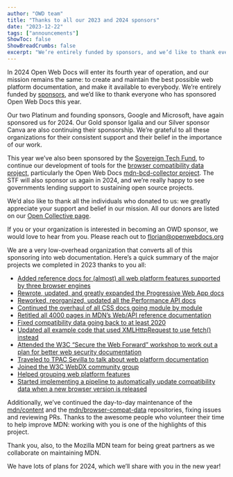 ```yaml
---
author: "OWD team"
title: "Thanks to all our 2023 and 2024 sponsors"
date: "2023-12-22"
tags: ["announcements"]
ShowToc: false
ShowBreadCrumbs: false
excerpt: "We’re entirely funded by sponsors, and we’d like to thank everyone who has sponsored Open Web Docs in 2023."
---
```


In 2024 Open Web Docs will enter its fourth year of operation, and our mission remains the same: to create and maintain the best possible web platform documentation, and make it available to everybody. We’re entirely funded by [sponsors](https://openwebdocs.org/sponsors/), and we’d like to thank everyone who has sponsored Open Web Docs this year.

Our two Platinum and founding sponsors, Google and Microsoft, have again sponsored us for 2024. Our Gold sponsor Igalia and our Silver sponsor Canva are also continuing their sponsorship. We’re grateful to all these organizations for their consistent support and their belief in the importance of our work.

This year we’ve also been sponsored by the [Sovereign Tech Fund](https://www.sovereigntechfund.de/), to continue our development of tools for the [browser compatibility data project](https://github.com/mdn/browser-compat-data), particularly the Open Web Docs [mdn-bcd-collector project](https://github.com/openwebdocs/mdn-bcd-collector). The STF will also sponsor us again in 2024, and we’re really happy to see governments lending support to sustaining open source projects.

We’d also like to thank all the individuals who donated to us: we greatly appreciate your support and belief in our mission. All our donors are listed on our [Open Collective page](https://opencollective.com/open-web-docs).

If you or your organization is interested in becoming an OWD sponsor, we would love to hear from you. Please reach out to florian@openwebdocs.org

We are a very low-overhead organization that converts all of this sponsoring into web documentation. Here’s a quick summary of the major projects we completed in 2023 thanks to you all:

* [Added reference docs for (almost) all web platform features supported by three browser engines](https://openwebdocs.org/content/posts/complete-interop-features/)
* [Rewrote, updated, and greatly expanded the Progressive Web App docs](https://blogs.windows.com/msedgedev/2023/08/09/pwa-documentation-mdn-web-docs-open-web-docs/)
* [Reworked, reorganized, updated all the Performance API docs](https://github.com/openwebdocs/project/issues/62)
* [Continued the overhaul of all CSS docs going module by module](https://github.com/openwebdocs/project/issues/147)
* [Retitled all 4000 pages in MDN’s Web/API reference documentation](https://openwebdocs.org/content/posts/web-api-page-titles/)
* [Fixed compatibility data going back to at least 2020](https://github.com/openwebdocs/project/issues/85)
* [Updated all example code that used XMLHttpRequest to use fetch() instead](https://github.com/openwebdocs/project/issues/156)
* [Attended the W3C “Secure the Web Forward” workshop to work out a plan for better web security documentation](https://openwebdocs.org/content/posts/secure-the-web-forward/)
* [Traveled to TPAC Sevilla to talk about web platform documentation](https://openwebdocs.org/content/posts/tpac-sevilla/)
* [Joined the W3C WebDX community group](https://www.w3.org/community/webdx/)
* [Helped grouping web platform features](https://github.com/openwebdocs/project/issues/169)
* [Started implementing a pipeline to automatically update compatibility data when a new browser version is released](https://github.com/openwebdocs/project/issues/168)

Additionally, we’ve continued the day-to-day maintenance of the [mdn/content](https://github.com/mdn/content) and the [mdn/browser-compat-data](https://github.com/mdn/browser-compat-data) repositories, fixing issues and reviewing PRs. Thanks to the awesome people who volunteer their time to help improve MDN: working with you is one of the highlights of this project.

Thank you, also, to the Mozilla MDN team for being great partners as we collaborate on maintaining MDN.

We have lots of plans for 2024, which we’ll share with you in the new year!

